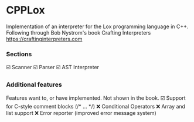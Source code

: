 # CPPLox
Implementation of an interpreter for the Lox programming language in C++.
Following through Bob Nystrom's book Crafting Interpreters <https://craftinginterpreters.com>

### Sections
☑️ Scanner
☑️ Parser
☑️ AST Interpreter

### Additional features
Features want to, or have implemented. Not shown in the book.
☑️ Support for C-style comment blocks (/* ... */)
:x: Conditional Operators
:x: Array and list support
:x: Error reporter (improved error message system)
